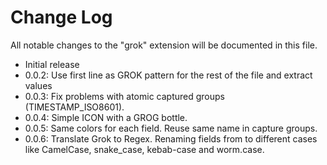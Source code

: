 # Change Log

All notable changes to the "grok" extension will be documented in this file.


- Initial release
- 0.0.2: Use first line as GROK pattern for the rest of the file and extract values
- 0.0.3: Fix problems with atomic captured groups (TIMESTAMP_ISO8601).
- 0.0.4: Simple ICON with a GROG bottle.
- 0.0.5: Same colors for each field. Reuse same name in capture groups.
- 0.0.6: Translate Grok to Regex. Renaming fields from to different cases like CamelCase, snake_case, kebab-case and worm.case.